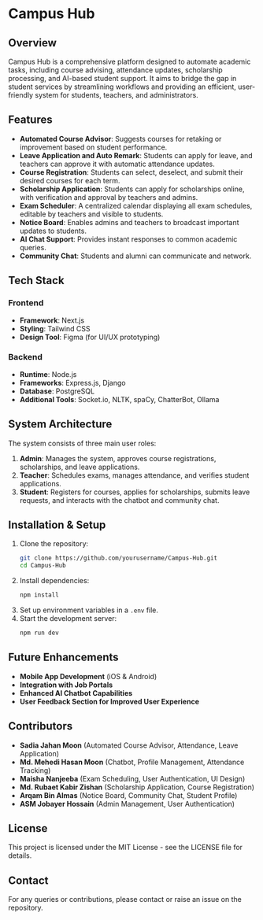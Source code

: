 # Campus Hub

## Overview
Campus Hub is a comprehensive platform designed to automate academic tasks, including course advising, attendance updates, scholarship processing, and AI-based student support. It aims to bridge the gap in student services by streamlining workflows and providing an efficient, user-friendly system for students, teachers, and administrators.

## Features
- **Automated Course Advisor**: Suggests courses for retaking or improvement based on student performance.
- **Leave Application and Auto Remark**: Students can apply for leave, and teachers can approve it with automatic attendance updates.
- **Course Registration**: Students can select, deselect, and submit their desired courses for each term.
- **Scholarship Application**: Students can apply for scholarships online, with verification and approval by teachers and admins.
- **Exam Scheduler**: A centralized calendar displaying all exam schedules, editable by teachers and visible to students.
- **Notice Board**: Enables admins and teachers to broadcast important updates to students.
- **AI Chat Support**: Provides instant responses to common academic queries.
- **Community Chat**: Students and alumni can communicate and network.

## Tech Stack
### **Frontend**
- **Framework**: Next.js
- **Styling**: Tailwind CSS
- **Design Tool**: Figma (for UI/UX prototyping)

### **Backend**
- **Runtime**: Node.js
- **Frameworks**: Express.js, Django
- **Database**: PostgreSQL
- **Additional Tools**: Socket.io, NLTK, spaCy, ChatterBot, Ollama

## System Architecture
The system consists of three main user roles:
1. **Admin**: Manages the system, approves course registrations, scholarships, and leave applications.
2. **Teacher**: Schedules exams, manages attendance, and verifies student applications.
3. **Student**: Registers for courses, applies for scholarships, submits leave requests, and interacts with the chatbot and community chat.

## Installation & Setup
1. Clone the repository:
   ```bash
   git clone https://github.com/yourusername/Campus-Hub.git
   cd Campus-Hub
   ```
2. Install dependencies:
   ```bash
   npm install
   ```
3. Set up environment variables in a `.env` file.
4. Start the development server:
   ```bash
   npm run dev
   ```

## Future Enhancements
- **Mobile App Development** (iOS & Android)
- **Integration with Job Portals**
- **Enhanced AI Chatbot Capabilities**
- **User Feedback Section for Improved User Experience**

## Contributors
- **Sadia Jahan Moon** (Automated Course Advisor, Attendance, Leave Application)
- **Md. Mehedi Hasan Moon** (Chatbot, Profile Management, Attendance Tracking)
- **Maisha Nanjeeba** (Exam Scheduling, User Authentication, UI Design)
- **Md. Rubaet Kabir Zishan** (Scholarship Application, Course Registration)
- **Arqam Bin Almas** (Notice Board, Community Chat, Student Profile)
- **ASM Jobayer Hossain** (Admin Management, User Authentication)

## License
This project is licensed under the MIT License - see the LICENSE file for details.

## Contact
For any queries or contributions, please contact or raise an issue on the repository.

